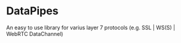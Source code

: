 # DataPipes
An easy to use library for varius layer 7 protocols (e.g. SSL | WS(S) | WebRTC DataChannel)